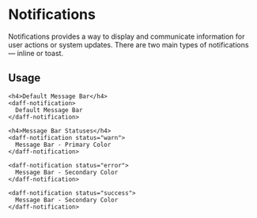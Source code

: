 # Notifications
Notifications provides a way to display and communicate information for user actions or system updates. There are two main types of notifications — inline or toast.

## Usage
```
<h4>Default Message Bar</h4>
<daff-notification>
  Default Message Bar
</daff-notification>

<h4>Message Bar Statuses</h4>
<daff-notification status="warn">
  Message Bar - Primary Color
</daff-notification>

<daff-notification status="error">
  Message Bar - Secondary Color
</daff-notification>

<daff-notification status="success">
  Message Bar - Secondary Color
</daff-notification>
```